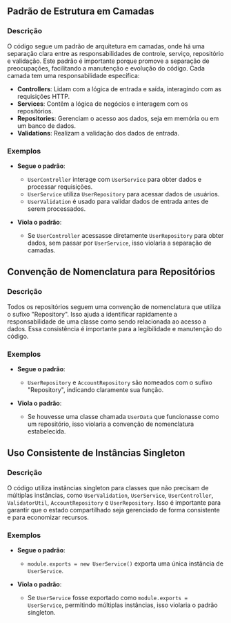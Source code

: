 ## Padrão de Estrutura em Camadas

### Descrição

O código segue um padrão de arquitetura em camadas, onde há uma separação clara entre as responsabilidades de controle, serviço, repositório e validação. Este padrão é importante porque promove a separação de preocupações, facilitando a manutenção e evolução do código. Cada camada tem uma responsabilidade específica: 

- **Controllers**: Lidam com a lógica de entrada e saída, interagindo com as requisições HTTP.
- **Services**: Contêm a lógica de negócios e interagem com os repositórios.
- **Repositories**: Gerenciam o acesso aos dados, seja em memória ou em um banco de dados.
- **Validations**: Realizam a validação dos dados de entrada.

### Exemplos

- **Segue o padrão**: 
  - `UserController` interage com `UserService` para obter dados e processar requisições.
  - `UserService` utiliza `UserRepository` para acessar dados de usuários.
  - `UserValidation` é usado para validar dados de entrada antes de serem processados.

- **Viola o padrão**:
  - Se `UserController` acessasse diretamente `UserRepository` para obter dados, sem passar por `UserService`, isso violaria a separação de camadas.

## Convenção de Nomenclatura para Repositórios

### Descrição

Todos os repositórios seguem uma convenção de nomenclatura que utiliza o sufixo "Repository". Isso ajuda a identificar rapidamente a responsabilidade de uma classe como sendo relacionada ao acesso a dados. Essa consistência é importante para a legibilidade e manutenção do código.

### Exemplos

- **Segue o padrão**:
  - `UserRepository` e `AccountRepository` são nomeados com o sufixo "Repository", indicando claramente sua função.

- **Viola o padrão**:
  - Se houvesse uma classe chamada `UserData` que funcionasse como um repositório, isso violaria a convenção de nomenclatura estabelecida.

## Uso Consistente de Instâncias Singleton

### Descrição

O código utiliza instâncias singleton para classes que não precisam de múltiplas instâncias, como `UserValidation`, `UserService`, `UserController`, `ValidatorUtil`, `AccountRepository` e `UserRepository`. Isso é importante para garantir que o estado compartilhado seja gerenciado de forma consistente e para economizar recursos.

### Exemplos

- **Segue o padrão**:
  - `module.exports = new UserService()` exporta uma única instância de `UserService`.

- **Viola o padrão**:
  - Se `UserService` fosse exportado como `module.exports = UserService`, permitindo múltiplas instâncias, isso violaria o padrão singleton.
